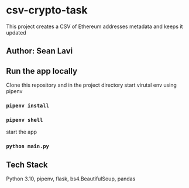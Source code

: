 # csv-crypto-task
This project creates a CSV of Ethereum addresses metadata and keeps it updated

## Author: Sean Lavi

## Run the app locally

Clone this repository and in the project directory start virutal env using pipenv

### `pipenv install`
### `pipenv shell`

start the app

### `python main.py`

## Tech Stack

Python 3.10, pipenv, flask, bs4.BeautifulSoup, pandas
